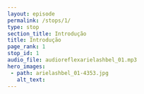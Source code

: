```yaml
---
layout: episode
permalink: /stops/1/
type: stop
section_title: Introdução
title: Introdução
page_rank: 1
stop_id: 1
audio_file: audioreflexarielashbel_01.mp3
hero_images:
 - path: arielashbel_01-4353.jpg
   alt_text: 
---
```

